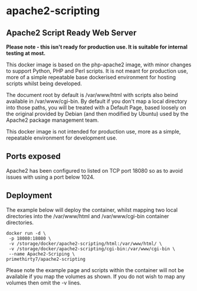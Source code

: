 # apache2-scripting
## Apache2 Script Ready Web Server

**Please note - this isn't ready for production use. It is suitable for internal testing at most.**

This docker image is based on the php-apache2 image, with minor changes to support Python, PHP and Perl scripts. It is not meant for production use, more of a simple repeatable base dockerised environment for hosting scripts whilst being developed.

The document root by default is /var/www/html with scripts also beind available in /var/www/cgi-bin. By default if you don't map a local directory into those paths, you will be treated with a Default Page, based loosely on the original provided by Debian (and then modified by Ubuntu) used by the Apache2 package management team.

This docker image is not intended for production use, more as a simple, repeatable environment for development use. 

## Ports exposed

Apache2 has been configured to listed on TCP port 18080 so as to avoid issues with using a port below 1024.

## Deployment

The example below will deploy the container, whilst mapping two local directories into the /var/www/html and /var/www/cgi-bin container directories.
```
docker run -d \
 -p 18080:18080 \
 -v /storage/docker/apache2-scripting/html:/var/www/html/ \
 -v /storage/docker/apache2-scripting/cgi-bin:/var/www/cgi-bin \
 --name Apache2-Scriping \
primethirty7/apache2-scripting
```
Please note the example page and scripts within the container will not be available if you map the volumes as shown. If you do not wish to map any volumes then omit the -v lines.
